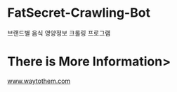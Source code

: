 # FatSecret-Crawling-Bot
브랜드별 음식 영양정보 크롤링 프로그램


<h1>There is More Information></h1>
<a href="https://www.waytothem.com/blog">www.waytothem.com</a>
